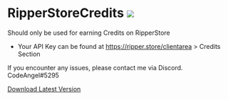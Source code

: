 # RipperStoreCredits ![](https://img.shields.io/github/downloads/CodeAngel3/RipperStoreCredits/total)
 
Should only be used for earning Credits on RipperStore

- Your API Key can be found at https://ripper.store/clientarea > Credits Section

If you encounter any issues, please contact me via Discord. CodeAngel#5295

[Download Latest Version](https://github.com/CodeAngel3/RipperStoreCredits/releases/download/5-stable/Mod.rar)

